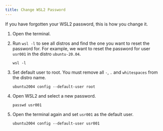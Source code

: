 ```yaml
---
title: Change WSL2 Password
---
```


If you have forgotten your WSL2 password, this is how you change it.

1. Open the terminal.
2. Run `wsl -l` to see all distros and find the one you want to reset the password for. For example, we want to reset the password for user `usr001` in the distro `ubuntu-20.04`.

	```
	wsl -l
	```

1. Set default user to root. You must remove all `-`, `.` and `whitespaces` from the distro name.

	```
	ubuntu2004 config --default-user root
	```

1. Open WSL2 and select a new password.

	```
	passwd usr001
	```
	
1. Open the terminal again and set `usr001` as the default user.

	```
	ubuntu2004 config --default-user usr001
	```